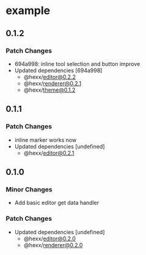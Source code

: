 # example

## 0.1.2

### Patch Changes

- 694a998: inline tool selection and button improve
- Updated dependencies [694a998]
  - @hexx/editor@0.2.2
  - @hexx/renderer@0.2.1
  - @hexx/theme@0.1.2

## 0.1.1

### Patch Changes

- inline marker works now
- Updated dependencies [undefined]
  - @hexx/editor@0.2.1

## 0.1.0

### Minor Changes

- Add basic editor get data handler

### Patch Changes

- Updated dependencies [undefined]
  - @hexx/editor@0.2.0
  - @hexx/renderer@0.2.0
